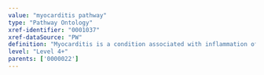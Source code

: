 ```yaml
---
value: "myocarditis pathway"
type: "Pathway Ontology"
xref-identifier: "0001037"
xref-dataSource: "PW"
definition: "Myocarditis is a condition associated with inflammation of the heart muscle that can have both infectious and non-infectious etiologies, with the former being the primary cause. Viral proteins, once inside the host cells, interfere with the function of host gene and they can either avoid or appropriate host pathways."
level: "Level 4+"
parents: ['0000022']
---
```

